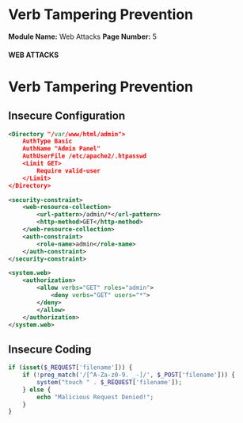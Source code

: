 <!--
 // Platform: Academy
// URL: https://academy.hackthebox.com/module/134/section/1177
// Platform Version: V1
// Module ID: 134
// Module Name: Web Attacks
// Module Difficulty: Medium
// Section ID: 1177
// Section Title: Verb Tampering Prevention
// Page Title: Web Attacks
// Page Number: 5
-->

# Verb Tampering Prevention

**Module Name:** Web Attacks **Page Number:** 5

#### WEB ATTACKS

# Verb Tampering Prevention

## Insecure Configuration

``` xml
<Directory "/var/www/html/admin">
    AuthType Basic
    AuthName "Admin Panel"
    AuthUserFile /etc/apache2/.htpasswd
    <Limit GET>
        Require valid-user
    </Limit>
</Directory>
```

``` xml
<security-constraint>
    <web-resource-collection>
        <url-pattern>/admin/*</url-pattern>
        <http-method>GET</http-method>
    </web-resource-collection>
    <auth-constraint>
        <role-name>admin</role-name>
    </auth-constraint>
</security-constraint>
```

``` xml
<system.web>
    <authorization>
        <allow verbs="GET" roles="admin">
            <deny verbs="GET" users="*">
        </deny>
        </allow>
    </authorization>
</system.web>
```

## Insecure Coding

``` php
if (isset($_REQUEST['filename'])) {
    if (!preg_match('/[^A-Za-z0-9. _-]/', $_POST['filename'])) {
        system("touch " . $_REQUEST['filename']);
    } else {
        echo "Malicious Request Denied!";
    }
}
```

####
